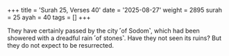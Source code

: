 +++
title = 'Surah 25, Verses 40'
date = '2025-08-27'
weight = 2895
surah = 25
ayah = 40
tags = []
+++

They have certainly passed by the city ˹of Sodom˺, which had been showered with a dreadful rain ˹of stones˺. Have they not seen its ruins? But they do not expect to be resurrected.